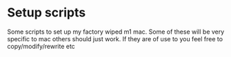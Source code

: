# Setup scripts

Some scripts to set up my factory wiped m1 mac. 
Some of these will be very specific to mac others should just work. 
If they are of use to you feel free to copy/modify/rewrite etc
